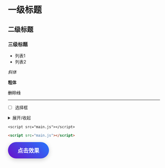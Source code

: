 # 一级标题
## 二级标题
### 三级标题

- 列表1
- 列表2

_斜体_

**粗体**

~~删除线~~

----

- [ ] 选择框

<details markdown='1'><summary>展开/收起</summary>
折叠内容
</details>

`<script src="main.js"></script>`


```html
<script src="main.js"></script>
```


<button style="padding:14px 32px;display:inline-block;font-family:'Segoe UI',sans-serif;font-size:18px;font-weight:600;color:white;text-align:center;text-decoration:none;background:linear-gradient(45deg,#6a11cb 0%,#2575fc 100%);border:none;border-radius:30px;box-shadow:0 4px 15px rgba(0,0,0,0.2);cursor:pointer;transition:all 0.5s ease;position:relative;overflow:hidden;">点击效果</button>






